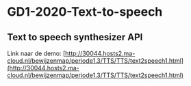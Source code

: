 # GD1-2020-Text-to-speech
## Text to speech synthesizer API
Link naar de demo: [http://30044.hosts2.ma-cloud.nl/bewijzenmap/periode1.3/TTS/TTS/text2speech1.html](http://30044.hosts2.ma-cloud.nl/bewijzenmap/periode1.3/TTS/TTS/text2speech1.html)
